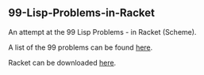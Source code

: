 ## 99-Lisp-Problems-in-Racket

An attempt at the 99 Lisp Problems - in Racket (Scheme).

A list of the 99 problems can be found [here](http://www.ic.unicamp.br/~meidanis/courses/mc336/2006s2/funcional/L-99_Ninety-Nine_Lisp_Problems.html).

Racket can be downloaded [here](http://racket-lang.org/download/).

